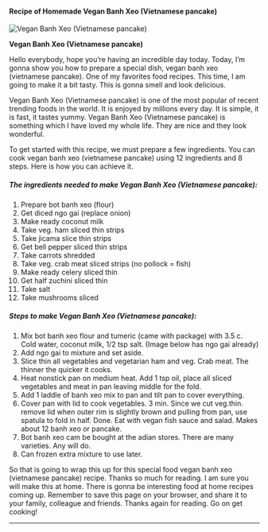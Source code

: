            

#### Recipe of Homemade Vegan Banh Xeo (Vietnamese pancake)

![Vegan Banh Xeo (Vietnamese pancake)](https://img-global.cpcdn.com/recipes/9f13f8489003abd4/751x532cq70/vegan-banh-xeo-vietnamese-pancake-recipe-main-photo.jpg)

**Vegan Banh Xeo (Vietnamese pancake)**

Hello everybody, hope you’re having an incredible day today. Today, I’m gonna show you how to prepare a special dish, vegan banh xeo (vietnamese pancake). One of my favorites food recipes. This time, I am going to make it a bit tasty. This is gonna smell and look delicious.

Vegan Banh Xeo (Vietnamese pancake) is one of the most popular of recent trending foods in the world. It is enjoyed by millions every day. It is simple, it is fast, it tastes yummy. Vegan Banh Xeo (Vietnamese pancake) is something which I have loved my whole life. They are nice and they look wonderful.

To get started with this recipe, we must prepare a few ingredients. You can cook vegan banh xeo (vietnamese pancake) using 12 ingredients and 8 steps. Here is how you can achieve it.

##### The ingredients needed to make Vegan Banh Xeo (Vietnamese pancake):

1.  Prepare bot banh xeo (flour)
2.  Get diced ngo gai (replace onion)
3.  Make ready coconut milk
4.  Take veg. ham sliced thin strips
5.  Take jicama slice thin strips
6.  Get bell pepper sliced thin strips
7.  Take carrots shredded
8.  Take veg. crab meat sliced strips (no pollock = fish)
9.  Make ready celery sliced thin
10.  Get half zuchini sliced thin
11.  Take salt
12.  Take mushrooms sliced

##### Steps to make Vegan Banh Xeo (Vietnamese pancake):

1.  Mix bot banh xeo flour and tumeric (came with package) with 3.5 c. Cold water, coconut milk, 1/2 tsp salt. (Image below has ngo gai already)
2.  Add ngo gai to mixture and set aside.
3.  Slice thin all vegetables and vegetarian ham and veg. Crab meat. The thinner the quicker it cooks.
4.  Heat nonstick pan on medium heat. Add 1 tsp oil, place all sliced vegetables and meat in pan leaving middle for the fold.
5.  Add 1 laddle of banh xeo mix to pan and tilt pan to cover everything.
6.  Cover pan with lid to cook vegetables. 3 min. Since we cut veg.thin. remove lid when outer rim is slightly brown and pulling from pan, use spatula to fold in half. Done. Eat with vegan fish sauce and salad. Makes about 12 banh xeo or pancake.
7.  Bot banh xeo cam be bought at the adian stores. There are many varieties. Any will do.
8.  Can frozen extra mixture to use later.

So that is going to wrap this up for this special food vegan banh xeo (vietnamese pancake) recipe. Thanks so much for reading. I am sure you will make this at home. There is gonna be interesting food at home recipes coming up. Remember to save this page on your browser, and share it to your family, colleague and friends. Thanks again for reading. Go on get cooking!

* * *